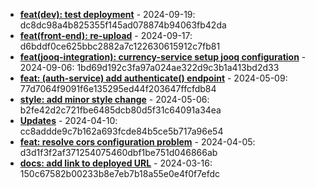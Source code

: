 * **[feat(dev): test deployment](https://github.com/alibekbirlikbai/alibekbirlikbai/commit/dc8dc98a4b825355f145ad078874b94063fb42da)** - 2024-09-19: dc8dc98a4b825355f145ad078874b94063fb42da
* **[feat(front-end): re-upload](https://github.com/alibekbirlikbai/university-bachelor/commit/d6bddf0ce625bbc2882a7c122630615912c7fb81)** - 2024-09-17: d6bddf0ce625bbc2882a7c122630615912c7fb81
* **[feat(jooq-integration): currency-service setup jooq configuration](https://github.com/alibekbirlikbai/microservice-expenses/commit/1bd69d192c3fa97a024ae322d9c3b1a413bd2d33)** - 2024-09-06: 1bd69d192c3fa97a024ae322d9c3b1a413bd2d33
* **[feat: (auth-service) add authenticate() endpoint](https://github.com/alibekbirlikbai/jwt-backend/commit/77d7064f9091f6e135295ed44f203647ffcfdb84)** - 2024-05-09: 77d7064f9091f6e135295ed44f203647ffcfdb84
* **[style: add minor style change](https://github.com/alibekbirlikbai/alibekbirlikbai.github.io/commit/b2fe42d2c721fbe6485dcb80d5f31c64091a34ea)** - 2024-05-06: b2fe42d2c721fbe6485dcb80d5f31c64091a34ea
* **[Updates](https://github.com/alibekbirlikbai/pastebin/commit/cc8addde9c7b162a693fcde84b5ce5b717a96e54)** - 2024-04-10: cc8addde9c7b162a693fcde84b5ce5b717a96e54
* **[feat: resolve cors configuration problem](https://github.com/alibekbirlikbai/pastebin-backend/commit/d3d1f3f2af371254075460dbf1be751d046866ab)** - 2024-04-05: d3d1f3f2af371254075460dbf1be751d046866ab
* **[docs: add link to deployed URL](https://github.com/alibekbirlikbai/proxy-server/commit/150c67582b00233b8e7eb7b18a55e0e4f0f7efdc)** - 2024-03-16: 150c67582b00233b8e7eb7b18a55e0e4f0f7efdc